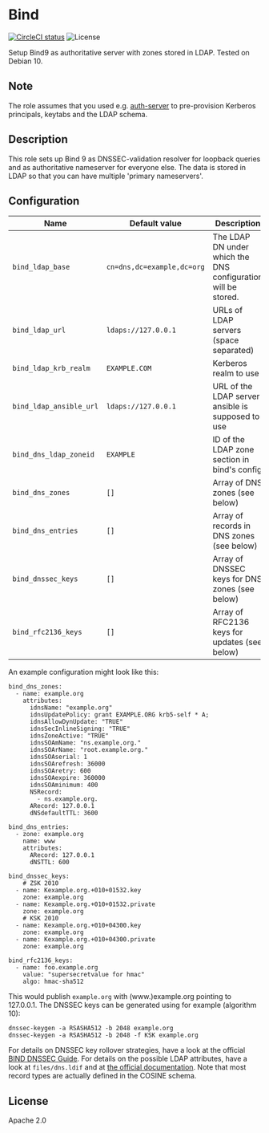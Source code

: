 # Bind
[![CircleCI status](https://img.shields.io/circleci/project/github/uubk/bind/master.svg?style=shield)](https://circleci.com/gh/uubk/bind/tree/master)
![License](https://img.shields.io/github/license/uubk/bind.svg?style=popout)

Setup Bind9 as authoritative server with zones stored in LDAP. Tested on Debian 10.

## Note
The role assumes that you used e.g. [auth-server](https://github.com/uubk/auth-server) to pre-provision Kerberos principals, keytabs and the LDAP schema.

## Description
This role sets up Bind 9 as DNSSEC-validation resolver for loopback queries and as authoritative nameserver for everyone else. The data is stored in LDAP so that you can have multiple 'primary nameservers'.

## Configuration
| Name | Default value | Description |
| ---- | ------------- | ----------- |
| `bind_ldap_base` | `cn=dns,dc=example,dc=org` | The LDAP DN under which the DNS configuration will be stored. |
| `bind_ldap_url` | `ldaps://127.0.0.1` | URLs of LDAP servers (space separated) |
| `bind_ldap_krb_realm` | `EXAMPLE.COM` | Kerberos realm to use |
| `bind_ldap_ansible_url` | `ldaps://127.0.0.1` | URL of the LDAP server ansible is supposed to use |
| `bind_dns_ldap_zoneid` | `EXAMPLE` | ID of the LDAP zone section in bind's config |
| `bind_dns_zones` | `[]` | Array of DNS zones (see below) |
| `bind_dns_entries` | `[]` | Array of records in DNS zones (see below) |
| `bind_dnssec_keys` | `[]` | Array of DNSSEC keys for DNS zones (see below) |
| `bind_rfc2136_keys` | `[]` | Array of RFC2136 keys for updates (see below) |

An example configuration might look like this:
```
bind_dns_zones:
  - name: example.org
    attributes:
      idnsName: "example.org"
      idnsUpdatePolicy: grant EXAMPLE.ORG krb5-self * A;
      idnsAllowDynUpdate: "TRUE"
      idnsSecInlineSigning: "TRUE"
      idnsZoneActive: "TRUE"
      idnsSOAmName: "ns.example.org."
      idnsSOArName: "root.example.org."
      idnsSOAserial: 1
      idnsSOArefresh: 36000
      idnsSOAretry: 600
      idnsSOAexpire: 360000
      idnsSOAminimum: 400
      NSRecord:
        - ns.example.org.
      ARecord: 127.0.0.1
      dNSdefaultTTL: 3600

bind_dns_entries:
  - zone: example.org
    name: www
    attributes:
      ARecord: 127.0.0.1
      dNSTTL: 600

bind_dnssec_keys:
    # ZSK 2010
  - name: Kexample.org.+010+01532.key
    zone: example.org
  - name: Kexample.org.+010+01532.private
    zone: example.org
    # KSK 2010
  - name: Kexample.org.+010+04300.key
    zone: example.org
  - name: Kexample.org.+010+04300.private
    zone: example.org

bind_rfc2136_keys:
  - name: foo.example.org
    value: "supersecretvalue for hmac"
    algo: hmac-sha512
```
This would publish `example.org` with (www.)example.org pointing to 127.0.0.1. The DNSSEC keys can be generated using for example (algorithm 10):
```
dnssec-keygen -a RSASHA512 -b 2048 example.org
dnssec-keygen -a RSASHA512 -b 2048 -f KSK example.org
```
For details on DNSSEC key rollover strategies, have a look at the official [BIND DNSSEC Guide](https://ftp.isc.org/isc/dnssec-guide/html/dnssec-guide.html#signing-maintenance-tasks). For details on the possible LDAP attributes, have a look at `files/dns.ldif` and at [the official documentation](https://github.com/freeipa/bind-dyndb-ldap). Note that most record types are actually defined in the COSINE schema.

## License
Apache 2.0
